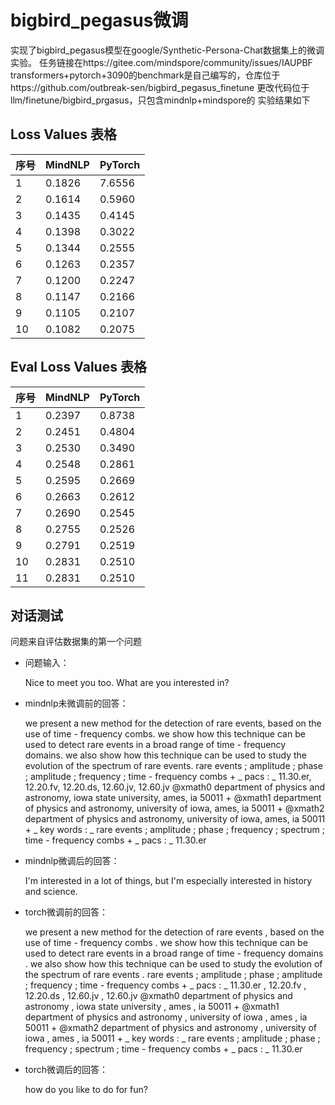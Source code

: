 # bigbird_pegasus微调
实现了bigbird_pegasus模型在google/Synthetic-Persona-Chat数据集上的微调实验。
任务链接在https://gitee.com/mindspore/community/issues/IAUPBF
transformers+pytorch+3090的benchmark是自己编写的，仓库位于https://github.com/outbreak-sen/bigbird_pegasus_finetune
更改代码位于llm/finetune/bigbird_prgasus，只包含mindnlp+mindspore的
实验结果如下
## Loss Values 表格

| 序号 | MindNLP    | PyTorch |
|------|-----------|---------|
| 1    | 0.1826    | 7.6556  |
| 2    | 0.1614    | 0.5960  |
| 3    | 0.1435    | 0.4145  |
| 4    | 0.1398    | 0.3022  |
| 5    | 0.1344    | 0.2555  |
| 6    | 0.1263    | 0.2357  |
| 7    | 0.1200    | 0.2247  |
| 8    | 0.1147    | 0.2166  |
| 9    | 0.1105    | 0.2107  |
| 10   | 0.1082    | 0.2075  |

## Eval Loss Values 表格

| 序号 | MindNLP    | PyTorch |
|------|-----------|---------|
| 1    | 0.2397    | 0.8738  |
| 2    | 0.2451    | 0.4804  |
| 3    | 0.2530    | 0.3490  |
| 4    | 0.2548    | 0.2861  |
| 5    | 0.2595    | 0.2669  |
| 6    | 0.2663    | 0.2612  |
| 7    | 0.2690    | 0.2545  |
| 8    | 0.2755    | 0.2526  |
| 9    | 0.2791    | 0.2519  |
| 10   | 0.2831    | 0.2510  |
| 11   | 0.2831    | 0.2510  |

## 对话测试

问题来自评估数据集的第一个问题

* 问题输入：

  Nice to meet you too. What are you interested in?

* mindnlp未微调前的回答：

  we present a new method for the detection of rare events, based on the use of time - frequency combs.<n> we show how this technique can be used to detect rare events in a broad range of time - frequency domains.<n> we also show how this technique can be used to study the evolution of the spectrum of rare events. <n> rare events ; amplitude ; phase ; amplitude ; frequency ; time - frequency combs + _ pacs : _<n> 11.30.er, 12.20.fv, 12.20.ds, 12.60.jv, 12.60.jv @xmath0 department of physics and astronomy, iowa state university, ames, ia 50011 + @xmath1 department of physics and astronomy, university of iowa, ames, ia 50011 + @xmath2 department of physics and astronomy, university of iowa, ames, ia 50011 + _ key words : _ rare events ; amplitude ; phase ; frequency ; spectrum ; time - frequency combs + _ pacs : _<n> 11.30.er 

* mindnlp微调后的回答：

  I'm interested in a lot of things, but I'm especially interested in history and science.

* torch微调前的回答：

  we present a new method for the detection of rare events , based on the use of time - frequency combs .<n> we show how this technique can be used to detect rare events in a broad range of time - frequency domains .<n> we also show how this technique can be used to study the evolution of the spectrum of rare events . <n> rare events ; amplitude ; phase ; amplitude ; frequency ; time - frequency combs + _ pacs : _<n> 11.30.er , 12.20.fv , 12.20.ds , 12.60.jv , 12.60.jv @xmath0 department of physics and astronomy , iowa state university , ames , ia 50011 + @xmath1 department of physics and astronomy , university of iowa , ames , ia 50011 + @xmath2 department of physics and astronomy , university of iowa , ames , ia 50011 + _ key words : _ rare events ; amplitude ; phase ; frequency ; spectrum ; time - frequency combs + _ pacs : _<n> 11.30.er 

* torch微调后的回答：

  how do you like to do for fun?
